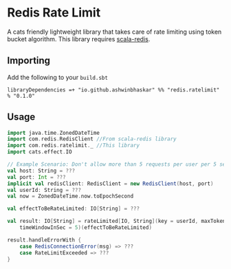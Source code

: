 # Redis Rate Limit
A cats friendly lightweight library that takes care of rate limiting using token bucket algorithm. This library requires [scala-redis](https://github.com/debasishg/scala-redis).

## Importing
Add the following to your `build.sbt`
```
libraryDependencies =+ "io.github.ashwinbhaskar" %% "redis.ratelimit" % "0.1.0"
```

## Usage

```scala
import java.time.ZonedDateTime
import com.redis.RedisClient //From scala-redis library
import com.redis.ratelimit._ //This library
import cats.effect.IO

// Example Scenario: Don't allow more than 5 requests per user per 5 seconds
val host: String = ???
val port: Int = ???
implicit val redisClient: RedisClient = new RedisClient(host, port)
val userId: String = ???
val now = ZonedDateTime.now.toEpochSecond

val effectToBeRateLimited: IO[String] = ???

val result: IO[String] = rateLimited[IO, String](key = userId, maxTokens = 5,
    timeWindowInSec = 5)(effectToBeRateLimited)

result.handleErrorWith {
    case RedisConnectionError(msg) => ??? 
    case RateLimitExceeded => ???
}
```

